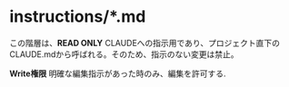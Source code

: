 # instructions/*.md

この階層は、**READ ONLY**
CLAUDEへの指示用であり、プロジェクト直下のCLAUDE.mdから呼ばれる。そのため、指示のない変更は禁止。

**Write権限**
明確な編集指示があった時のみ、編集を許可する.
